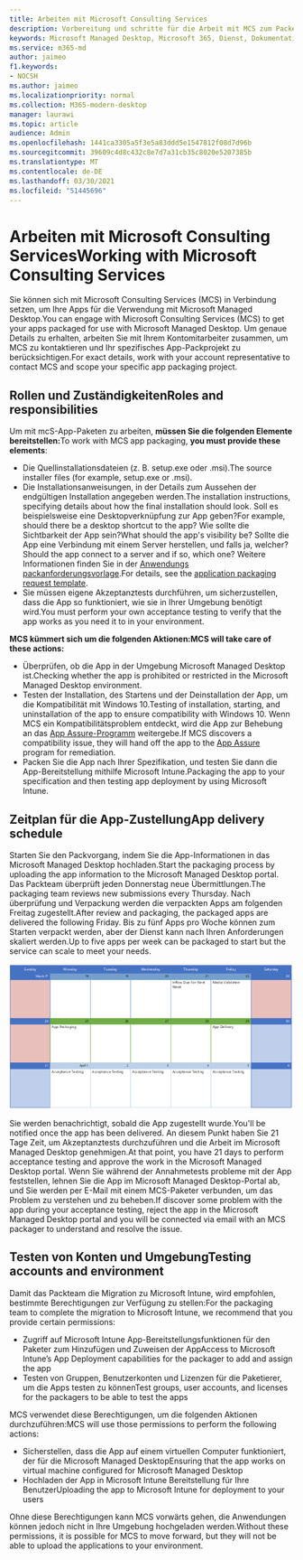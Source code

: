 ```yaml
---
title: Arbeiten mit Microsoft Consulting Services
description: Vorbereitung und schritte für die Arbeit mit MCS zum Packen Ihrer Apps
keywords: Microsoft Managed Desktop, Microsoft 365, Dienst, Dokumentation
ms.service: m365-md
author: jaimeo
f1.keywords:
- NOCSH
ms.author: jaimeo
ms.localizationpriority: normal
ms.collection: M365-modern-desktop
manager: laurawi
ms.topic: article
audience: Admin
ms.openlocfilehash: 1441ca3305a5f3e5a83ddd5e1547812f08d7d96b
ms.sourcegitcommit: 39609c4d8c432c8e7d7a31cb35c8020e5207385b
ms.translationtype: MT
ms.contentlocale: de-DE
ms.lasthandoff: 03/30/2021
ms.locfileid: "51445696"
---
```

# <a name="working-with-microsoft-consulting-services"></a><span data-ttu-id="03ee9-104">Arbeiten mit Microsoft Consulting Services</span><span class="sxs-lookup"><span data-stu-id="03ee9-104">Working with Microsoft Consulting Services</span></span>

<span data-ttu-id="03ee9-105">Sie können sich mit Microsoft Consulting Services (MCS) in Verbindung setzen, um Ihre Apps für die Verwendung mit Microsoft Managed Desktop.</span><span class="sxs-lookup"><span data-stu-id="03ee9-105">You can engage with Microsoft Consulting Services (MCS) to get your apps packaged for use with Microsoft Managed Desktop.</span></span> <span data-ttu-id="03ee9-106">Um genaue Details zu erhalten, arbeiten Sie mit Ihrem Kontomitarbeiter zusammen, um MCS zu kontaktieren und Ihr spezifisches App-Packprojekt zu berücksichtigen.</span><span class="sxs-lookup"><span data-stu-id="03ee9-106">For exact details, work with your account representative to contact MCS and scope your specific app packaging project.</span></span>

## <a name="roles-and-responsibilities"></a><span data-ttu-id="03ee9-107">Rollen und Zuständigkeiten</span><span class="sxs-lookup"><span data-stu-id="03ee9-107">Roles and responsibilities</span></span>

<span data-ttu-id="03ee9-108">Um mit mcS-App-Paketen zu arbeiten, **müssen Sie die folgenden Elemente bereitstellen:**</span><span class="sxs-lookup"><span data-stu-id="03ee9-108">To work with MCS app packaging, **you must provide these elements**:</span></span>

- <span data-ttu-id="03ee9-109">Die Quellinstallationsdateien (z. B. setup.exe oder .msi).</span><span class="sxs-lookup"><span data-stu-id="03ee9-109">The source installer files (for example, setup.exe or .msi).</span></span>
- <span data-ttu-id="03ee9-110">Die Installationsanweisungen, in der Details zum Aussehen der endgültigen Installation angegeben werden.</span><span class="sxs-lookup"><span data-stu-id="03ee9-110">The installation instructions, specifying details about how the final installation should look.</span></span> <span data-ttu-id="03ee9-111">Soll es beispielsweise eine Desktopverknüpfung zur App geben?</span><span class="sxs-lookup"><span data-stu-id="03ee9-111">For example, should there be a desktop shortcut to the app?</span></span> <span data-ttu-id="03ee9-112">Wie sollte die Sichtbarkeit der App sein?</span><span class="sxs-lookup"><span data-stu-id="03ee9-112">What should the app's visibility be?</span></span> <span data-ttu-id="03ee9-113">Sollte die App eine Verbindung mit einem Server herstellen, und falls ja, welcher?</span><span class="sxs-lookup"><span data-stu-id="03ee9-113">Should the app connect to a server and if so, which one?</span></span> <span data-ttu-id="03ee9-114">Weitere Informationen finden Sie in der [Anwendungs packanforderungsvorlage](https://github.com/MicrosoftDocs/microsoft-365-docs/raw/public/microsoft-365/managed-desktop/get-ready/downloads/app-packaging-template.docx).</span><span class="sxs-lookup"><span data-stu-id="03ee9-114">For details, see the [application packaging request template](https://github.com/MicrosoftDocs/microsoft-365-docs/raw/public/microsoft-365/managed-desktop/get-ready/downloads/app-packaging-template.docx).</span></span>
- <span data-ttu-id="03ee9-115">Sie müssen eigene Akzeptanztests durchführen, um sicherzustellen, dass die App so funktioniert, wie sie in Ihrer Umgebung benötigt wird.</span><span class="sxs-lookup"><span data-stu-id="03ee9-115">You must perform your own acceptance testing to verify that the app works as you need it to in your environment.</span></span>

<span data-ttu-id="03ee9-116">**MCS kümmert sich um die folgenden Aktionen:**</span><span class="sxs-lookup"><span data-stu-id="03ee9-116">**MCS will take care of these actions:**</span></span>

- <span data-ttu-id="03ee9-117">Überprüfen, ob die App in der Umgebung Microsoft Managed Desktop ist.</span><span class="sxs-lookup"><span data-stu-id="03ee9-117">Checking whether the app is prohibited or restricted in the Microsoft Managed Desktop environment.</span></span>
- <span data-ttu-id="03ee9-118">Testen der Installation, des Startens und der Deinstallation der App, um die Kompatibilität mit Windows 10.</span><span class="sxs-lookup"><span data-stu-id="03ee9-118">Testing of installation, starting, and uninstallation of the app to ensure compatibility with Windows 10.</span></span> <span data-ttu-id="03ee9-119">Wenn MCS ein Kompatibilitätsproblem entdeckt, wird die App zur Behebung an das [App Assure-Programm](https://docs.microsoft.com/fasttrack/products-and-capabilities#app-assure) weitergebe.</span><span class="sxs-lookup"><span data-stu-id="03ee9-119">If MCS discovers a compatibility issue, they will hand off the app to the [App Assure](https://docs.microsoft.com/fasttrack/products-and-capabilities#app-assure) program for remediation.</span></span>
- <span data-ttu-id="03ee9-120">Packen Sie die App nach Ihrer Spezifikation, und testen Sie dann die App-Bereitstellung mithilfe Microsoft Intune.</span><span class="sxs-lookup"><span data-stu-id="03ee9-120">Packaging the app to your specification and then testing app deployment by using Microsoft Intune.</span></span>

## <a name="app-delivery-schedule"></a><span data-ttu-id="03ee9-121">Zeitplan für die App-Zustellung</span><span class="sxs-lookup"><span data-stu-id="03ee9-121">App delivery schedule</span></span>

<span data-ttu-id="03ee9-122">Starten Sie den Packvorgang, indem Sie die App-Informationen in das Microsoft Managed Desktop hochladen.</span><span class="sxs-lookup"><span data-stu-id="03ee9-122">Start the packaging process by uploading the app information to the Microsoft Managed Desktop portal.</span></span> <span data-ttu-id="03ee9-123">Das Packteam überprüft jeden Donnerstag neue Übermittlungen.</span><span class="sxs-lookup"><span data-stu-id="03ee9-123">The packaging team reviews new submissions every Thursday.</span></span> <span data-ttu-id="03ee9-124">Nach überprüfung und Verpackung werden die verpackten Apps am folgenden Freitag zugestellt.</span><span class="sxs-lookup"><span data-stu-id="03ee9-124">After review and packaging, the packaged apps are delivered the following Friday.</span></span> <span data-ttu-id="03ee9-125">Bis zu fünf Apps pro Woche können zum Starten verpackt werden, aber der Dienst kann nach Ihren Anforderungen skaliert werden.</span><span class="sxs-lookup"><span data-stu-id="03ee9-125">Up to five apps per week can be packaged to start but the service can scale to meet your needs.</span></span>

![Kalender mit dem App-Zufluss an einem Donnerstag (dem 21. in diesem Beispiel), der Medienüberprüfung am nächsten Tag, dem Verpacken am folgenden Montag (dem 25.) und der App-Zustellung am folgenden Freitag (dem 29.)](../../media/MCS-cal.png)

<span data-ttu-id="03ee9-127">Sie werden benachrichtigt, sobald die App zugestellt wurde.</span><span class="sxs-lookup"><span data-stu-id="03ee9-127">You'll be notified once the app has been delivered.</span></span> <span data-ttu-id="03ee9-128">An diesem Punkt haben Sie 21 Tage Zeit, um Akzeptanztests durchzuführen und die Arbeit im Microsoft Managed Desktop genehmigen.</span><span class="sxs-lookup"><span data-stu-id="03ee9-128">At that point, you have 21 days to perform acceptance testing and approve the work in the Microsoft Managed Desktop portal.</span></span> <span data-ttu-id="03ee9-129">Wenn Sie während der Annahmetests probleme mit der App feststellen, lehnen Sie die App im Microsoft Managed Desktop-Portal ab, und Sie werden per E-Mail mit einem MCS-Paketer verbunden, um das Problem zu verstehen und zu beheben.</span><span class="sxs-lookup"><span data-stu-id="03ee9-129">If discover some problem with the app during your acceptance testing, reject the app in the Microsoft Managed Desktop portal and you will be connected via email with an MCS packager to understand and resolve the issue.</span></span>

## <a name="testing-accounts-and-environment"></a><span data-ttu-id="03ee9-130">Testen von Konten und Umgebung</span><span class="sxs-lookup"><span data-stu-id="03ee9-130">Testing accounts and environment</span></span>

<span data-ttu-id="03ee9-131">Damit das Packteam die Migration zu Microsoft Intune, wird empfohlen, bestimmte Berechtigungen zur Verfügung zu stellen:</span><span class="sxs-lookup"><span data-stu-id="03ee9-131">For the packaging team to complete the migration to Microsoft Intune, we recommend that you provide certain permissions:</span></span>
 
-   <span data-ttu-id="03ee9-132">Zugriff auf Microsoft Intune App-Bereitstellungsfunktionen für den Paketer zum Hinzufügen und Zuweisen der App</span><span class="sxs-lookup"><span data-stu-id="03ee9-132">Access to Microsoft Intune’s App Deployment capabilities for the packager to add and assign the app</span></span> 
-   <span data-ttu-id="03ee9-133">Testen von Gruppen, Benutzerkonten und Lizenzen für die Paketierer, um die Apps testen zu können</span><span class="sxs-lookup"><span data-stu-id="03ee9-133">Test groups, user accounts, and licenses for the packagers to be able to test the apps</span></span>

<span data-ttu-id="03ee9-134">MCS verwendet diese Berechtigungen, um die folgenden Aktionen durchzuführen:</span><span class="sxs-lookup"><span data-stu-id="03ee9-134">MCS will use those permissions to perform the following actions:</span></span>
 
-   <span data-ttu-id="03ee9-135">Sicherstellen, dass die App auf einem virtuellen Computer funktioniert, der für die Microsoft Managed Desktop</span><span class="sxs-lookup"><span data-stu-id="03ee9-135">Ensuring that the app works on virtual machine configured for Microsoft Managed Desktop</span></span>
-   <span data-ttu-id="03ee9-136">Hochladen der App in Microsoft Intune Bereitstellung für Ihre Benutzer</span><span class="sxs-lookup"><span data-stu-id="03ee9-136">Uploading the app to Microsoft Intune for deployment to your users</span></span>

<span data-ttu-id="03ee9-137">Ohne diese Berechtigungen kann MCS vorwärts gehen, die Anwendungen können jedoch nicht in Ihre Umgebung hochgeladen werden.</span><span class="sxs-lookup"><span data-stu-id="03ee9-137">Without these permissions, it is possible for MCS to move forward, but they will not be able to upload the applications to your environment.</span></span>
